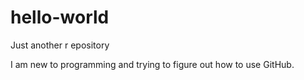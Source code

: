 # hello-world
Just another r epository

I am new to programming and trying to figure out how to use GitHub.
